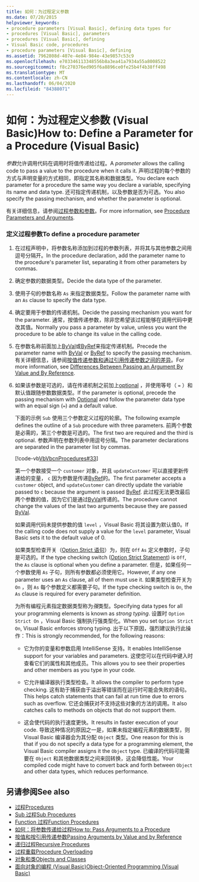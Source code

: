 ```yaml
---
title: 如何：为过程定义参数
ms.date: 07/20/2015
helpviewer_keywords:
- procedure parameters [Visual Basic], defining data types for
- procedures [Visual Basic], parameters
- procedures [Visual Basic], defining
- Visual Basic code, procedures
- procedure parameters [Visual Basic], defining
ms.assetid: 7962808d-407e-4e84-984e-43e9857c53c9
ms.openlocfilehash: e703346113348556b8a3ea41a7934a55a8008522
ms.sourcegitcommit: f8c270376ed905f6a8896ce0fe25b4f4b38ff498
ms.translationtype: MT
ms.contentlocale: zh-CN
ms.lasthandoff: 06/04/2020
ms.locfileid: "84388071"
---
```

# <a name="how-to-define-a-parameter-for-a-procedure-visual-basic"></a><span data-ttu-id="6fb7e-102">如何：为过程定义参数 (Visual Basic)</span><span class="sxs-lookup"><span data-stu-id="6fb7e-102">How to: Define a Parameter for a Procedure (Visual Basic)</span></span>
<span data-ttu-id="6fb7e-103">*参数*允许调用代码在调用时将值传递给过程。</span><span class="sxs-lookup"><span data-stu-id="6fb7e-103">A *parameter* allows the calling code to pass a value to the procedure when it calls it.</span></span> <span data-ttu-id="6fb7e-104">声明过程的每个参数的方式与声明变量的方式相同，即指定其名称和数据类型。</span><span class="sxs-lookup"><span data-stu-id="6fb7e-104">You declare each parameter for a procedure the same way you declare a variable, specifying its name and data type.</span></span> <span data-ttu-id="6fb7e-105">还可指定传递机制，以及参数是否为可选。</span><span class="sxs-lookup"><span data-stu-id="6fb7e-105">You also specify the passing mechanism, and whether the parameter is optional.</span></span>  
  
 <span data-ttu-id="6fb7e-106">有关详细信息，请参阅[过程参数和参数](./procedure-parameters-and-arguments.md)。</span><span class="sxs-lookup"><span data-stu-id="6fb7e-106">For more information, see [Procedure Parameters and Arguments](./procedure-parameters-and-arguments.md).</span></span>  
  
### <a name="to-define-a-procedure-parameter"></a><span data-ttu-id="6fb7e-107">定义过程参数</span><span class="sxs-lookup"><span data-stu-id="6fb7e-107">To define a procedure parameter</span></span>  
  
1. <span data-ttu-id="6fb7e-108">在过程声明中，将参数名称添加到过程的参数列表，并将其与其他参数之间用逗号分隔开。</span><span class="sxs-lookup"><span data-stu-id="6fb7e-108">In the procedure declaration, add the parameter name to the procedure's parameter list, separating it from other parameters by commas.</span></span>  
  
2. <span data-ttu-id="6fb7e-109">确定参数的数据类型。</span><span class="sxs-lookup"><span data-stu-id="6fb7e-109">Decide the data type of the parameter.</span></span>  
  
3. <span data-ttu-id="6fb7e-110">使用子句的参数名称 `As` 来指定数据类型。</span><span class="sxs-lookup"><span data-stu-id="6fb7e-110">Follow the parameter name with an `As` clause to specify the data type.</span></span>  
  
4. <span data-ttu-id="6fb7e-111">确定要用于参数的传递机制。</span><span class="sxs-lookup"><span data-stu-id="6fb7e-111">Decide the passing mechanism you want for the parameter.</span></span> <span data-ttu-id="6fb7e-112">通常，按值传递参数，除非您希望该过程能够在调用代码中更改其值。</span><span class="sxs-lookup"><span data-stu-id="6fb7e-112">Normally you pass a parameter by value, unless you want the procedure to be able to change its value in the calling code.</span></span>  
  
5. <span data-ttu-id="6fb7e-113">在参数名称前面加上[ByVal](../../../language-reference/modifiers/byval.md)或[ByRef](../../../language-reference/modifiers/byref.md)来指定传递机制。</span><span class="sxs-lookup"><span data-stu-id="6fb7e-113">Precede the parameter name with [ByVal](../../../language-reference/modifiers/byval.md) or [ByRef](../../../language-reference/modifiers/byref.md) to specify the passing mechanism.</span></span> <span data-ttu-id="6fb7e-114">有关详细信息，请参阅[按值传递参数和通过引用传递参数之间的差异](./differences-between-passing-an-argument-by-value-and-by-reference.md)。</span><span class="sxs-lookup"><span data-stu-id="6fb7e-114">For more information, see [Differences Between Passing an Argument By Value and By Reference](./differences-between-passing-an-argument-by-value-and-by-reference.md).</span></span>  
  
6. <span data-ttu-id="6fb7e-115">如果该参数是可选的，请在传递机制之前加上[optional](../../../language-reference/modifiers/optional.md) ，并使用等号（ `=` ）和默认值跟随参数数据类型。</span><span class="sxs-lookup"><span data-stu-id="6fb7e-115">If the parameter is optional, precede the passing mechanism with [Optional](../../../language-reference/modifiers/optional.md) and follow the parameter data type with an equal sign (`=`) and a default value.</span></span>  
  
     <span data-ttu-id="6fb7e-116">下面的示例 `Sub` 使用三个参数定义过程的轮廓。</span><span class="sxs-lookup"><span data-stu-id="6fb7e-116">The following example defines the outline of a `Sub` procedure with three parameters.</span></span> <span data-ttu-id="6fb7e-117">前两个参数是必需的，第三个参数是可选的。</span><span class="sxs-lookup"><span data-stu-id="6fb7e-117">The first two are required and the third is optional.</span></span> <span data-ttu-id="6fb7e-118">参数声明在参数列表中用逗号分隔。</span><span class="sxs-lookup"><span data-stu-id="6fb7e-118">The parameter declarations are separated in the parameter list by commas.</span></span>  
  
     [!code-vb[VbVbcnProcedures#33](~/samples/snippets/visualbasic/VS_Snippets_VBCSharp/VbVbcnProcedures/VB/Class1.vb#33)]  
  
     <span data-ttu-id="6fb7e-119">第一个参数接受一个 `customer` 对象，并且 `updateCustomer` 可以直接更新传递给的变量， `c` 因为参数是传递[ByRef](../../../language-reference/modifiers/byref.md)的。</span><span class="sxs-lookup"><span data-stu-id="6fb7e-119">The first parameter accepts a `customer` object, and `updateCustomer` can directly update the variable passed to `c` because the argument is passed [ByRef](../../../language-reference/modifiers/byref.md).</span></span> <span data-ttu-id="6fb7e-120">此过程无法更改最后两个参数的值，因为它们是通过[ByVal](../../../language-reference/modifiers/byval.md)传递的。</span><span class="sxs-lookup"><span data-stu-id="6fb7e-120">The procedure cannot change the values of the last two arguments because they are passed [ByVal](../../../language-reference/modifiers/byval.md).</span></span>  
  
     <span data-ttu-id="6fb7e-121">如果调用代码未提供参数的值 `level` ，Visual Basic 将其设置为默认值0。</span><span class="sxs-lookup"><span data-stu-id="6fb7e-121">If the calling code does not supply a value for the `level` parameter, Visual Basic sets it to the default value of 0.</span></span>  
  
     <span data-ttu-id="6fb7e-122">如果类型检查开关（[Option Strict 语句](../../../language-reference/statements/option-strict-statement.md)）为，则在 `Off` `As` 定义参数时，子句是可选的。</span><span class="sxs-lookup"><span data-stu-id="6fb7e-122">If the type checking switch ([Option Strict Statement](../../../language-reference/statements/option-strict-statement.md)) is `Off`, the `As` clause is optional when you define a parameter.</span></span> <span data-ttu-id="6fb7e-123">但是，如果任何一个参数使用 `As` 子句，则所有参数都必须使用它。</span><span class="sxs-lookup"><span data-stu-id="6fb7e-123">However, if any one parameter uses an `As` clause, all of them must use it.</span></span> <span data-ttu-id="6fb7e-124">如果类型检查开关为 `On` ，则 `As` 每个参数定义都需要子句。</span><span class="sxs-lookup"><span data-stu-id="6fb7e-124">If the type checking switch is `On`, the `As` clause is required for every parameter definition.</span></span>  
  
     <span data-ttu-id="6fb7e-125">为所有编程元素指定数据类型称为*强*类型。</span><span class="sxs-lookup"><span data-stu-id="6fb7e-125">Specifying data types for all your programming elements is known as *strong typing*.</span></span> <span data-ttu-id="6fb7e-126">设置时 `Option Strict On` ，Visual Basic 强制执行强类型化。</span><span class="sxs-lookup"><span data-stu-id="6fb7e-126">When you set `Option Strict On`, Visual Basic enforces strong typing.</span></span> <span data-ttu-id="6fb7e-127">出于以下原因，强烈建议执行此操作：</span><span class="sxs-lookup"><span data-stu-id="6fb7e-127">This is strongly recommended, for the following reasons:</span></span>  
  
    - <span data-ttu-id="6fb7e-128">它为你的变量和参数启用 IntelliSense 支持。</span><span class="sxs-lookup"><span data-stu-id="6fb7e-128">It enables IntelliSense support for your variables and parameters.</span></span> <span data-ttu-id="6fb7e-129">这使您可以在代码中键入时查看它们的属性和其他成员。</span><span class="sxs-lookup"><span data-stu-id="6fb7e-129">This allows you to see their properties and other members as you type in your code.</span></span>  
  
    - <span data-ttu-id="6fb7e-130">它允许编译器执行类型检查。</span><span class="sxs-lookup"><span data-stu-id="6fb7e-130">It allows the compiler to perform type checking.</span></span> <span data-ttu-id="6fb7e-131">这有助于捕获由于溢出等错误而在运行时可能会失败的语句。</span><span class="sxs-lookup"><span data-stu-id="6fb7e-131">This helps catch statements that can fail at run time due to errors such as overflow.</span></span> <span data-ttu-id="6fb7e-132">它还会捕获对不支持这些对象的方法的调用。</span><span class="sxs-lookup"><span data-stu-id="6fb7e-132">It also catches calls to methods on objects that do not support them.</span></span>  
  
    - <span data-ttu-id="6fb7e-133">这会使代码的执行速度更快。</span><span class="sxs-lookup"><span data-stu-id="6fb7e-133">It results in faster execution of your code.</span></span> <span data-ttu-id="6fb7e-134">导致这种情况的原因之一是，如果未指定编程元素的数据类型，则 Visual Basic 编译器会为其分配 `Object` 类型。</span><span class="sxs-lookup"><span data-stu-id="6fb7e-134">One reason for this is that if you do not specify a data type for a programming element, the Visual Basic compiler assigns it the `Object` type.</span></span> <span data-ttu-id="6fb7e-135">已编译的代码可能需要在 `Object` 和其他数据类型之间来回转换，这会降低性能。</span><span class="sxs-lookup"><span data-stu-id="6fb7e-135">Your compiled code might have to convert back and forth between `Object` and other data types, which reduces performance.</span></span>  
  
## <a name="see-also"></a><span data-ttu-id="6fb7e-136">另请参阅</span><span class="sxs-lookup"><span data-stu-id="6fb7e-136">See also</span></span>

- [<span data-ttu-id="6fb7e-137">过程</span><span class="sxs-lookup"><span data-stu-id="6fb7e-137">Procedures</span></span>](./index.md)
- [<span data-ttu-id="6fb7e-138">Sub 过程</span><span class="sxs-lookup"><span data-stu-id="6fb7e-138">Sub Procedures</span></span>](./sub-procedures.md)
- [<span data-ttu-id="6fb7e-139">Function 过程</span><span class="sxs-lookup"><span data-stu-id="6fb7e-139">Function Procedures</span></span>](./function-procedures.md)
- [<span data-ttu-id="6fb7e-140">如何：将参数传递给过程</span><span class="sxs-lookup"><span data-stu-id="6fb7e-140">How to: Pass Arguments to a Procedure</span></span>](./how-to-pass-arguments-to-a-procedure.md)
- [<span data-ttu-id="6fb7e-141">按值和按引用传递参数</span><span class="sxs-lookup"><span data-stu-id="6fb7e-141">Passing Arguments by Value and by Reference</span></span>](./passing-arguments-by-value-and-by-reference.md)
- [<span data-ttu-id="6fb7e-142">递归过程</span><span class="sxs-lookup"><span data-stu-id="6fb7e-142">Recursive Procedures</span></span>](./recursive-procedures.md)
- [<span data-ttu-id="6fb7e-143">过程重载</span><span class="sxs-lookup"><span data-stu-id="6fb7e-143">Procedure Overloading</span></span>](./procedure-overloading.md)
- [<span data-ttu-id="6fb7e-144">对象和类</span><span class="sxs-lookup"><span data-stu-id="6fb7e-144">Objects and Classes</span></span>](../objects-and-classes/index.md)
- [<span data-ttu-id="6fb7e-145">面向对象的编程 (Visual Basic)</span><span class="sxs-lookup"><span data-stu-id="6fb7e-145">Object-Oriented Programming (Visual Basic)</span></span>](../../concepts/object-oriented-programming.md)
